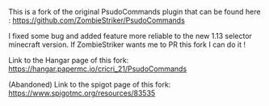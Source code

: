 This is a fork of the original PsudoCommands plugin that can be found here :
https://github.com/ZombieStriker/PsudoCommands

I fixed some bug and added feature more reliable to the new 1.13 selector minecraft version. If ZombieStriker wants me to PR this fork I can do it !

Link to the Hangar page of this fork: https://hangar.papermc.io/cricri_21/PsudoCommands

(Abandoned) Link to the spigot page of this fork: https://www.spigotmc.org/resources/83535